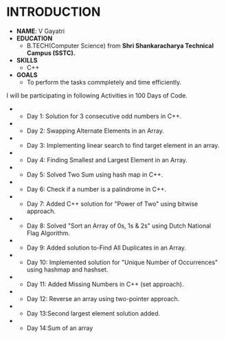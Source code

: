 # INTRODUCTION
* **NAME**: V Gayatri
* **EDUCATION**
  * B.TECH(Computer Science) from **Shri Shankaracharya Technical Campus (SSTC).**
* **SKILLS**
  * C++
* **GOALS**
  * To perform the tasks commpletely and time efficiently. 

I will be participating in following Activities in 100 Days of Code.

* - Day 1: Solution for 3 consecutive odd numbers in C++.
* - Day 2: Swapping Alternate Elements in an Array.
* - Day 3: Implementing linear search to find target element in an array.
* - Day 4: Finding Smallest and Largest Element in an Array.
* - Day 5: Solved Two Sum using hash map in C++.
* - Day 6: Check if a number is a palindrome in C++.
* - Day 7: Added C++ solution for "Power of Two" using bitwise approach.
* - Day 8: Solved "Sort an Array of 0s, 1s & 2s" using Dutch National Flag Algorithm.
* - Day 9: Added solution to-Find All Duplicates in an Array.
* - Day 10: Implemented solution for "Unique Number of Occurrences" using hashmap and hashset.
* - Day 11: Added Missing Numbers in C++ (set approach).
* - Day 12: Reverse an array using two-pointer approach.
* - Day 13:Second largest element solution added.
* - Day 14:Sum of an array
